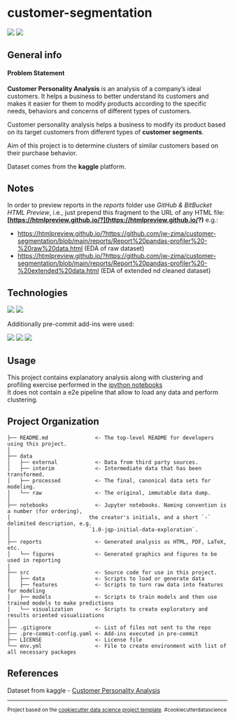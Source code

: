 
# customer-segmentation
<p align="left">
    <a alt="EDA">
        <img src="https://img.shields.io/badge/%20-EDA%20-orange" /></a>
    <a alt="Clustering">
        <img src="https://img.shields.io/badge/%20-Clustering%20-orange" /></a>
</p>

## General info

#### Problem Statement

**Customer Personality Analysis** is an analysis of a company’s ideal customers. It helps a business to better understand its customers and makes it easier for them to modify products according to the specific needs, behaviors and concerns of different types of customers.

Customer personality analysis helps a business to modify its product based on its target customers from different types of **customer segments**.

Aim of this project is to determine clusters of similar customers based on their purchase behavior.

Dataset comes from the **kaggle** platform. 

## Notes

In order to preview reports in the *reports* folder use *GitHub & BitBucket HTML Preview*, i.e., just prepend this fragment to the URL of any HTML file: **[https://htmlpreview.github.io/?](https://htmlpreview.github.io/?)** e.g.:
* https://htmlpreview.github.io/?https://github.com/jw-zima/customer-segmentation/blob/main/reports/Report%20pandas-profiler%20-%20raw%20data.html (EDA of raw dataset)
* https://htmlpreview.github.io/?https://github.com/jw-zima/customer-segmentation/blob/main/reports/Report%20pandas-profiler%20-%20extended%20data.html (EDA of extended nd cleaned dataset)

## Technologies

<p align="left">
    <a alt="Jupyter Notebook">
        <img src="https://img.shields.io/badge/%20-Jupyter%20Notebook%20-blue" /></a>
    <a alt="python">
        <img src="https://img.shields.io/badge/%20-python%20-blue" /></a>
</p>

Additionally pre-commit add-ins were used:
<p align="left">
    <a alt="flake8">
        <img src="https://img.shields.io/badge/%20-flake8%20-steelblue" /></a>
    <a alt="isort">
        <img src="https://img.shields.io/badge/%20-isort%20-steelblue" /></a>
    <a alt="interrogate">
        <img src="https://img.shields.io/badge/%20-interrogate%20-steelblue" /></a>
</p>

## Usage

This project contains explanatory analysis along with clustering and profiling exercise performed in the [ipython notebooks](https://github.com/jw-zima/customer-segmentation/tree/main/notebooks) </br>
It does not contain a e2e pipeline that allow to load any data and perform clustering.

## Project Organization


    ├── README.md               <- The top-level README for developers using this project.
    │
    ├── data
    │   ├── external            <- Data from third party sources.
    │   ├── interim             <- Intermediate data that has been transformed.
    │   ├── processed           <- The final, canonical data sets for modeling.
    │   └── raw                 <- The original, immutable data dump.
    │
    ├── notebooks               <- Jupyter notebooks. Naming convention is a number (for ordering),
    │                         the creator's initials, and a short `-` delimited description, e.g.
    │                         `1.0-jqp-initial-data-exploration`.
    │
    ├── reports                 <- Generated analysis as HTML, PDF, LaTeX, etc.
    │   └── figures             <- Generated graphics and figures to be used in reporting
    │
    ├── src                     <- Source code for use in this project.
    │   ├── data                <- Scripts to load or generate data
    │   ├── features            <- Scripts to turn raw data into features for modeling
    │   ├── models              <- Scripts to train models and then use trained models to make predictions
    │   └── visualization       <- Scripts to create exploratory and results oriented visualizations
    │
    ├── .gitignore              <- List of files not sent to the repo
    ├── .pre-commit-config.yaml <- Add-ins executed in pre-commit
    ├── LICENSE                 <- License file
    └── env.yml                 <- File to create environment with list of all necessary packages


## References

Dataset from kaggle - [Customer Personality Analysis](https://www.kaggle.com/datasets/imakash3011/customer-personality-analysis)

--------

<p><small>Project based on the <a target="_blank" href="https://drivendata.github.io/cookiecutter-data-science/">cookiecutter data science project template</a>. #cookiecutterdatascience</small></p>
